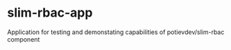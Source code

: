 # slim-rbac-app
Application for testing and demonstating capabilities of potievdev/slim-rbac component
